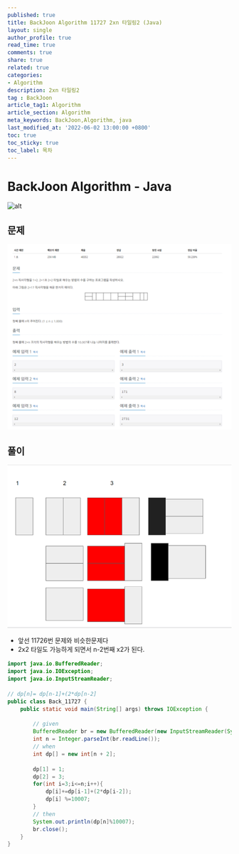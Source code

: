 ```yaml
---
published: true
title: BackJoon Algorithm 11727 2xn 타일링2 (Java)
layout: single
author_profile: true
read_time: true
comments: true
share: true
related: true
categories:
- Algorithm
description: 2xn 타일링2
tag : BackJoon
article_tag1: Algorithm
article_section: Algorithm
meta_keywords: BackJoon,Algorithm, java
last_modified_at: '2022-06-02 13:00:00 +0800'
toc: true
toc_sticky: true
toc_label: 목차
---
```


BackJoon Algorithm - Java
====================

![alt](https://d2gd6pc034wcta.cloudfront.net/images/logo@2x.png)

## 문제

![alt](/assets/images/post/Algorithm/11727.png)


## 풀이

![alt](/assets/images/post/Algorithm/11727_1.png)

* 앞선 11726번 문제와 비슷한문제다 
* 2x2 타일도 가능하게 되면서 n-2번째 x2가 된다.

```java
import java.io.BufferedReader;
import java.io.IOException;
import java.io.InputStreamReader;

// dp[n]= dp[n-1]+(2*dp[n-2]
public class Back_11727 {
    public static void main(String[] args) throws IOException {

        // given
        BufferedReader br = new BufferedReader(new InputStreamReader(System.in));
        int n = Integer.parseInt(br.readLine());
        // when
        int dp[] = new int[n + 2];

        dp[1] = 1;
        dp[2] = 3;
        for(int i=3;i<=n;i++){
            dp[i]+=dp[i-1]+(2*dp[i-2]);
            dp[i] %=10007;
        }
        // then
        System.out.println(dp[n]%10007);
        br.close();
    }
}


```



